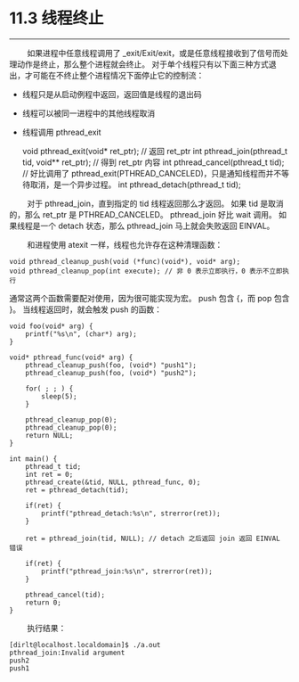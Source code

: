 # 11.3 线程终止
***

&emsp;&emsp;
如果进程中任意线程调用了 \_exit/Exit/exit，或是任意线程接收到了信号而处理动作是终止，那么整个进程就会终止。
对于单个线程只有以下面三种方式退出，才可能在不终止整个进程情况下面停止它的控制流：

+ 线程只是从启动例程中返回，返回值是线程的退出码
+ 线程可以被同一进程中的其他线程取消
+ 线程调用 pthread\_exit


    void pthread_exit(void* ret_ptr);                   // 返回 ret_ptr
    int pthread_join(pthread_t tid, void** ret_ptr);    // 得到 ret_ptr 内容
    int pthread_cancel(pthread_t tid);                  // 好比调用了 pthread_exit(PTHREAD_CANCELED)，只是通知线程而并不等待取消，是一个异步过程。
    int pthread_detach(pthread_t tid);

&emsp;&emsp;
对于 pthread\_join，直到指定的 tid 线程返回那么才返回。
如果 tid 是取消的，那么 ret\_ptr 是 PTHREAD\_CANCELED。
pthread\_join 好比 wait 调用。
如果线程是一个 detach 状态，那么 pthread\_join 马上就会失败返回 EINVAL。

&emsp;&emsp;
和进程使用 atexit 一样，线程也允许存在这种清理函数：

    void pthread_cleanup_push(void (*func)(void*), void* arg);
    void pthread_cleanup_pop(int execute); // 非 0 表示立即执行，0 表示不立即执行

通常这两个函数需要配对使用，因为很可能实现为宏。
push 包含 {，而 pop 包含 }。
当线程返回时，就会触发 push 的函数：

    void foo(void* arg) {
        printf("%s\n", (char*) arg);
    }
    
    void* pthread_func(void* arg) {
        pthread_cleanup_push(foo, (void*) "push1");
        pthread_cleanup_push(foo, (void*) "push2");

        for( ; ; ) {
            sleep(5);
        }

        pthread_cleanup_pop(0);
        pthread_cleanup_pop(0);
        return NULL;
    }
    
    int main() {
        pthread_t tid;
        int ret = 0;
        pthread_create(&tid, NULL, pthread_func, 0);
        ret = pthread_detach(tid);

        if(ret) {
            printf("pthread_detach:%s\n", strerror(ret));
        }

        ret = pthread_join(tid, NULL); // detach 之后返回 join 返回 EINVAL 错误

        if(ret) {
            printf("pthread_join:%s\n", strerror(ret));
        }

        pthread_cancel(tid);
        return 0;
    }

&emsp;&emsp;
执行结果：

    [dirlt@localhost.localdomain]$ ./a.out
    pthread_join:Invalid argument
    push2
    push1